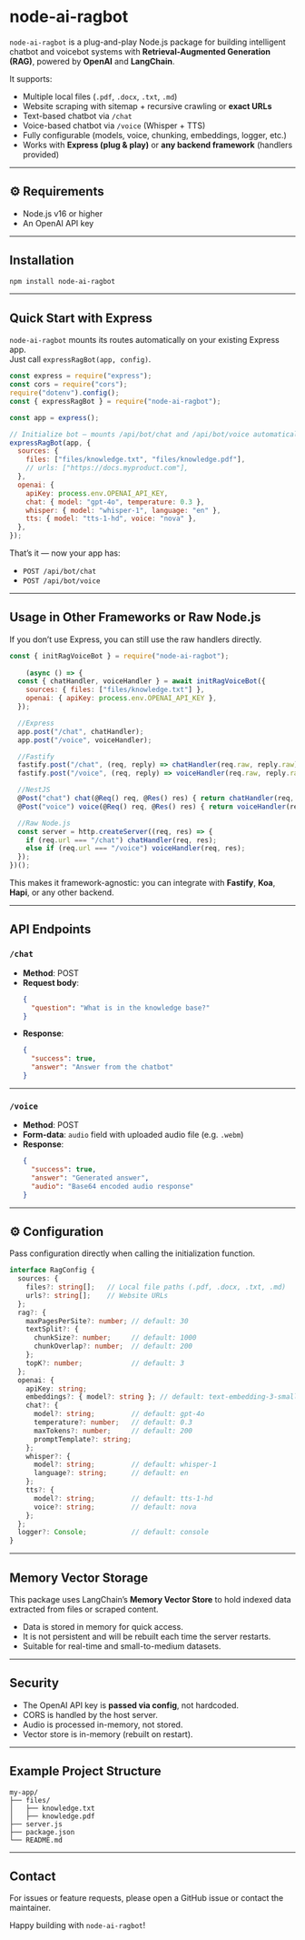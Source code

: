 # node-ai-ragbot

`node-ai-ragbot` is a plug-and-play Node.js package for building intelligent chatbot and voicebot systems with **Retrieval-Augmented Generation (RAG)**, powered by **OpenAI** and **LangChain**.

It supports:
- Multiple local files (`.pdf`, `.docx`, `.txt`, `.md`)
- Website scraping with sitemap + recursive crawling or **exact URLs**
- Text-based chatbot via `/chat`
- Voice-based chatbot via `/voice` (Whisper + TTS)
- Fully configurable (models, voice, chunking, embeddings, logger, etc.)
- Works with **Express (plug & play)** or **any backend framework** (handlers provided)

---

## ⚙ Requirements

- Node.js v16 or higher  
- An OpenAI API key  

---

## Installation

```bash
npm install node-ai-ragbot
```

---

## Quick Start with Express

`node-ai-ragbot` mounts its routes automatically on your existing Express app.  
Just call `expressRagBot(app, config)`.

```js
const express = require("express");
const cors = require("cors");
require("dotenv").config();
const { expressRagBot } = require("node-ai-ragbot");

const app = express();

// Initialize bot – mounts /api/bot/chat and /api/bot/voice automatically
expressRagBot(app, {
  sources: {
    files: ["files/knowledge.txt", "files/knowledge.pdf"],
    // urls: ["https://docs.myproduct.com"],
  },
  openai: {
    apiKey: process.env.OPENAI_API_KEY,
    chat: { model: "gpt-4o", temperature: 0.3 },
    whisper: { model: "whisper-1", language: "en" },
    tts: { model: "tts-1-hd", voice: "nova" },
  },
});

```

That’s it — now your app has:

- `POST /api/bot/chat`  
- `POST /api/bot/voice`

---

## Usage in Other Frameworks or Raw Node.js

If you don’t use Express, you can still use the raw handlers directly.

```js
const { initRagVoiceBot } = require("node-ai-ragbot");
    
    (async () => {
  const { chatHandler, voiceHandler } = await initRagVoiceBot({
    sources: { files: ["files/knowledge.txt"] },
    openai: { apiKey: process.env.OPENAI_API_KEY },
  });

  //Express
  app.post("/chat", chatHandler);
  app.post("/voice", voiceHandler);

  //Fastify
  fastify.post("/chat", (req, reply) => chatHandler(req.raw, reply.raw));
  fastify.post("/voice", (req, reply) => voiceHandler(req.raw, reply.raw));

  //NestJS
  @Post("chat") chat(@Req() req, @Res() res) { return chatHandler(req, res); }
  @Post("voice") voice(@Req() req, @Res() res) { return voiceHandler(req, res); }

  //Raw Node.js
  const server = http.createServer((req, res) => {
    if (req.url === "/chat") chatHandler(req, res);
    else if (req.url === "/voice") voiceHandler(req, res);
  });
})();
```

This makes it framework-agnostic: you can integrate with **Fastify**, **Koa**, **Hapi**, or any other backend.

---

## API Endpoints

### `/chat`
- **Method**: POST  
- **Request body**:
  ```json
  {
    "question": "What is in the knowledge base?"
  }
  ```
- **Response**:
  ```json
  {
    "success": true,
    "answer": "Answer from the chatbot"
  }
  ```

---

### `/voice`
- **Method**: POST  
- **Form-data**: `audio` field with uploaded audio file (e.g. `.webm`)  
- **Response**:
  ```json
  {
    "success": true,
    "answer": "Generated answer",
    "audio": "Base64 encoded audio response"
  }
  ```

---

## ⚙ Configuration

Pass configuration directly when calling the initialization function.

```ts
interface RagConfig {
  sources: {
    files?: string[];   // Local file paths (.pdf, .docx, .txt, .md)
    urls?: string[];    // Website URLs
  };
  rag?: {
    maxPagesPerSite?: number; // default: 30
    textSplit?: {
      chunkSize?: number;     // default: 1000
      chunkOverlap?: number;  // default: 200
    };
    topK?: number;            // default: 3
  };
  openai: {
    apiKey: string;
    embeddings?: { model?: string }; // default: text-embedding-3-small
    chat?: {
      model?: string;         // default: gpt-4o
      temperature?: number;   // default: 0.3
      maxTokens?: number;     // default: 200
      promptTemplate?: string;
    };
    whisper?: {
      model?: string;         // default: whisper-1
      language?: string;      // default: en
    };
    tts?: {
      model?: string;         // default: tts-1-hd
      voice?: string;         // default: nova
    };
  };
  logger?: Console;           // default: console
}
```

---

## Memory Vector Storage

This package uses LangChain’s **Memory Vector Store** to hold indexed data extracted from files or scraped content.

- Data is stored in memory for quick access.  
- It is not persistent and will be rebuilt each time the server restarts.  
- Suitable for real-time and small-to-medium datasets.  

---

## Security

- The OpenAI API key is **passed via config**, not hardcoded.  
- CORS is handled by the host server.  
- Audio is processed in-memory, not stored.  
- Vector store is in-memory (rebuilt on restart).  

---

## Example Project Structure

```
my-app/
├── files/
│   ├── knowledge.txt
│   ├── knowledge.pdf
├── server.js
├── package.json
└── README.md
```

---

## Contact

For issues or feature requests, please open a GitHub issue or contact the maintainer.

Happy building with `node-ai-ragbot`! 
